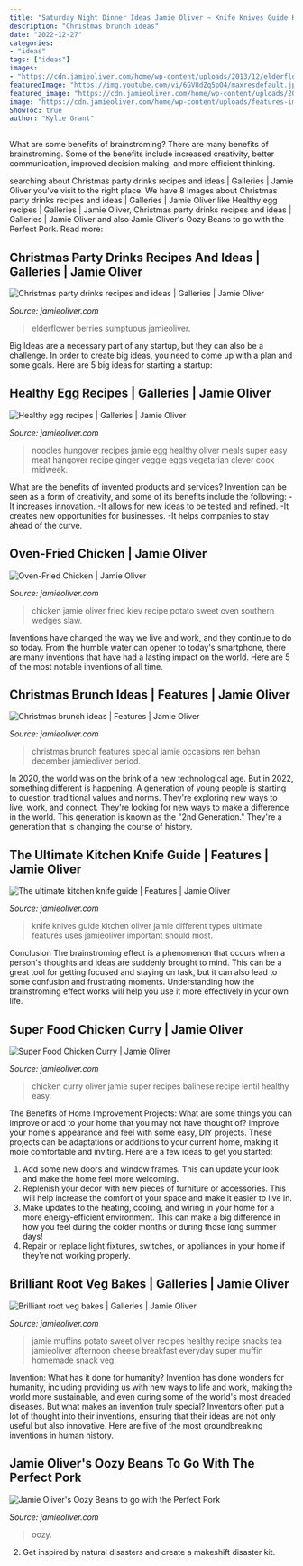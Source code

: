 ```yaml
---
title: "Saturday Night Dinner Ideas Jamie Oliver ~ Knife Knives Guide Kitchen Oliver Jamie Different Types Ultimate Features Uses Jamieoliver Important Should Most"
description: "Christmas brunch ideas"
date: "2022-12-27"
categories:
- "ideas"
tags: ["ideas"]
images:
- "https://cdn.jamieoliver.com/home/wp-content/uploads/2013/12/elderflowerlemonade.jpg"
featuredImage: "https://img.youtube.com/vi/6GV8dZq5pO4/maxresdefault.jpg"
featured_image: "https://cdn.jamieoliver.com/home/wp-content/uploads/2015/09/hunogvernoodles.jpg"
image: "https://cdn.jamieoliver.com/home/wp-content/uploads/features-import/2016/08/Knife_Guide_22679_preview.jpg"
ShowToc: true
author: "Kylie Grant"
---
```



What are some benefits of brainstroming?
There are many benefits of brainstroming. Some of the benefits include increased creativity, better communication, improved decision making, and more efficient thinking.

	

		
searching about Christmas party drinks recipes and ideas | Galleries | Jamie Oliver you've visit to the right place. We have 8 Images about Christmas party drinks recipes and ideas | Galleries | Jamie Oliver like Healthy egg recipes | Galleries | Jamie Oliver, Christmas party drinks recipes and ideas | Galleries | Jamie Oliver and also Jamie Oliver&#039;s Oozy Beans to go with the Perfect Pork. Read more:
		
    
## Christmas Party Drinks Recipes And Ideas | Galleries | Jamie Oliver

<img loading=lazy src="https://cdn.jamieoliver.com/home/wp-content/uploads/2013/12/elderflowerlemonade.jpg" onerror="this.onerror=null;this.src='https://tse1.mm.bing.net/th?id=OIP.omk5zg8h1OtUIq6XdSGF1AHaJ5&amp;pid=15.1';" alt="Christmas party drinks recipes and ideas | Galleries | Jamie Oliver">

_Source: jamieoliver.com_

>elderflower berries sumptuous jamieoliver. 

	

Big Ideas are a necessary part of any startup, but they can also be a challenge. In order to create big ideas, you need to come up with a plan and some goals. Here are 5 big ideas for starting a startup: 

    
## Healthy Egg Recipes | Galleries | Jamie Oliver

<img loading=lazy src="https://cdn.jamieoliver.com/home/wp-content/uploads/2015/09/hunogvernoodles.jpg" onerror="this.onerror=null;this.src='https://tse4.mm.bing.net/th?id=OIP.U1osMs_9wXoig-UTXi2SiAHaJ5&amp;pid=15.1';" alt="Healthy egg recipes | Galleries | Jamie Oliver">

_Source: jamieoliver.com_

>noodles hungover recipes jamie egg healthy oliver meals super easy meat hangover recipe ginger veggie eggs vegetarian clever cook midweek. 

	

What are the benefits of invented products and services?
Invention can be seen as a form of creativity, and some of its benefits include the following: 
-It increases innovation. 
-It allows for new ideas to be tested and refined. 
-It creates new opportunities for businesses. 
-It helps companies to stay ahead of the curve.

    
## Oven-Fried Chicken | Jamie Oliver

<img loading=lazy src="https://img.youtube.com/vi/6GV8dZq5pO4/maxresdefault.jpg" onerror="this.onerror=null;this.src='https://tse1.mm.bing.net/th?id=OIP.WgECZjrgPOA44T59ykrhtQHaEK&amp;pid=15.1';" alt="Oven-Fried Chicken | Jamie Oliver">

_Source: jamieoliver.com_

>chicken jamie oliver fried kiev recipe potato sweet oven southern wedges slaw. 

	

Inventions have changed the way we live and work, and they continue to do so today. From the humble water can opener to today's smartphone, there are many inventions that have had a lasting impact on the world. Here are 5 of the most notable inventions of all time.

    
## Christmas Brunch Ideas | Features | Jamie Oliver

<img loading=lazy src="https://cdn.jamieoliver.com/news-and-features/features/wp-content/uploads/sites/2/2013/12/crumpies.jpg" onerror="this.onerror=null;this.src='https://tse4.mm.bing.net/th?id=OIP.wARwAQHnokVaam1x6CvNkQHaE6&amp;pid=15.1';" alt="Christmas brunch ideas | Features | Jamie Oliver">

_Source: jamieoliver.com_

>christmas brunch features special jamie occasions ren behan december jamieoliver period. 

	

In 2020, the world was on the brink of a new technological age. But in 2022, something different is happening. A generation of young people is starting to question traditional values and norms. They're exploring new ways to live, work, and connect. They're looking for new ways to make a difference in the world. This generation is known as the "2nd Generation." They're a generation that is changing the course of history.

    
## The Ultimate Kitchen Knife Guide | Features | Jamie Oliver

<img loading=lazy src="https://cdn.jamieoliver.com/home/wp-content/uploads/features-import/2016/08/Knife_Guide_22679_preview.jpg" onerror="this.onerror=null;this.src='https://tse4.mm.bing.net/th?id=OIP.LA2HRMD2KMnODJ_2Kg2KYgHaE8&amp;pid=15.1';" alt="The ultimate kitchen knife guide | Features | Jamie Oliver">

_Source: jamieoliver.com_

>knife knives guide kitchen oliver jamie different types ultimate features uses jamieoliver important should most. 

	

Conclusion
The brainstroming effect is a phenomenon that occurs when a person's thoughts and ideas are suddenly brought to mind. This can be a great tool for getting focused and staying on task, but it can also lead to some confusion and frustrating moments. Understanding how the brainstroming effect works will help you use it more effectively in your own life.

    
## Super Food Chicken Curry | Jamie Oliver

<img loading=lazy src="http://img.youtube.com/vi/2kl3Liy5jcQ/maxresdefault.jpg" onerror="this.onerror=null;this.src='https://tse3.mm.bing.net/th?id=OIP.czVmU4B4d4X9eYu-nd74kgHaEK&amp;pid=15.1';" alt="Super Food Chicken Curry | Jamie Oliver">

_Source: jamieoliver.com_

>chicken curry oliver jamie super recipes balinese recipe lentil healthy easy. 

	

The Benefits of Home Improvement Projects: What are some things you can improve or add to your home that you may not have thought of?
Improve your home's appearance and feel with some easy, DIY projects. These projects can be adaptations or additions to your current home, making it more comfortable and inviting. Here are a few ideas to get you started: 
1. Add some new doors and window frames. This can update your look and make the home feel more welcoming. 
2. Replenish your decor with new pieces of furniture or accessories. This will help increase the comfort of your space and make it easier to live in. 
3. Make updates to the heating, cooling, and wiring in your home for a more energy-efficient environment. This can make a big difference in how you feel during the colder months or during those long summer days! 
4. Repair or replace light fixtures, switches, or appliances in your home if they're not working properly.

    
## Brilliant Root Veg Bakes | Galleries | Jamie Oliver

<img loading=lazy src="https://cdn.jamieoliver.com/home/wp-content/uploads/2015/10/sweetpotatomuffins.jpg" onerror="this.onerror=null;this.src='https://tse1.mm.bing.net/th?id=OIP.YHfCyaoevMTKEutNfSt_CQHaJ5&amp;pid=15.1';" alt="Brilliant root veg bakes | Galleries | Jamie Oliver">

_Source: jamieoliver.com_

>jamie muffins potato sweet oliver recipes healthy recipe snacks tea jamieoliver afternoon cheese breakfast everyday super muffin homemade snack veg. 

	

Invention: What has it done for humanity?
Invention has done wonders for humanity, including providing us with new ways to life and work, making the world more sustainable, and even curing some of the world's most dreaded diseases. But what makes an invention truly special? Inventors often put a lot of thought into their inventions, ensuring that their ideas are not only useful but also innovative. Here are five of the most groundbreaking inventions in human history.

    
## Jamie Oliver&#039;s Oozy Beans To Go With The Perfect Pork

<img loading=lazy src="https://img.youtube.com/vi/BbIwGEMVw40/maxresdefault.jpg" onerror="this.onerror=null;this.src='https://tse3.mm.bing.net/th?id=OIP.hTQxW6Oh9cfh10U0lIBh1wHaEK&amp;pid=15.1';" alt="Jamie Oliver&#039;s Oozy Beans to go with the Perfect Pork">

_Source: jamieoliver.com_

>oozy. 

	

2. Get inspired by natural disasters and create a makeshift disaster kit.

